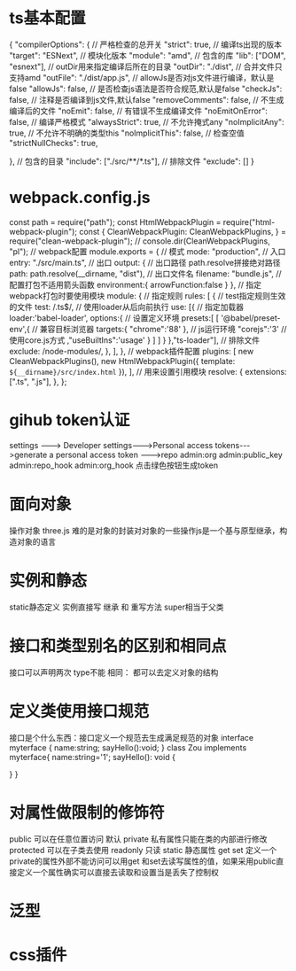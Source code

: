 # ts基本配置
{
  "compilerOptions": {
    // 严格检查的总开关
    "strict": true,
    // 编译ts出现的版本
    "target": "ESNext",
    // 模块化版本
    "module": "amd",
    // 包含的库
    "lib": ["DOM", "esnext"],
    // outDir用来指定编译后所在的目录
    "outDir": "./dist",
    //  合并文件只支持amd
    "outFile": "./dist/app.js",
    // allowJs是否对js文件进行编译，默认是false
    "allowJs": false,
    // 是否检查js语法是否符合规范,默认是false
    "checkJs": false,
    // 注释是否编译到js文件,默认false
    "removeComments": false,
    // 不生成编译后的文件
    "noEmit": false,
    // 有错误不生成编译文件
    "noEmitOnError": false,
    // 编译严格模式
    "alwaysStrict": true,
    // 不允许掩式any
    "noImplicitAny": true,
    // 不允许不明确的类型this
    "noImplicitThis": false,
    // 检查空值
    "strictNullChecks": true,
    
  },
  // 包含的目录
  "include": ["./src/**/*.ts"],
  // 排除文件
  "exclude": []
}
# webpack.config.js
const path = require("path");
const HtmlWebpackPlugin = require("html-webpack-plugin");
const {
  CleanWebpackPlugin: CleanWebpackPlugins,
} = require("clean-webpack-plugin");
// console.dir(CleanWebpackPlugins, "pl");
// webpack配置
module.exports = {
  // 模式
  mode: "production",
  // 入口
  entry: "./src/main.ts",
  // 出口
  output: {
    // 出口路径   path.resolve拼接绝对路径
    path: path.resolve(__dirname, "dist"),
    // 出口文件名
    filename: "bundle.js",
    // 配置打包不适用箭头函数
    environment:{
      arrowFunction:false
    }
  },
  // 指定webpack打包时要使用模块
  module: {
    // 指定规则
    rules: [
      {
        // test指定规则生效的文件
        test: /\.ts$/,
        // 使用loader从后向前执行
        use: [{
          // 指定加载器
          loader:'babel-loader',
          options:{
             // 设置定义环境
            presets:[
              [
                '@babel/preset-env',{
                  // 兼容目标浏览器
                  targets:{
                    "chrome":'88'
                  },
                  // js运行环境
                  "corejs":'3'
                  // 使用core.js方式
                  ,"useBuiltIns":'usage'
                }
              ]
            ]
          }
        },"ts-loader"],
        // 排除文件
        exclude: /node-modules/,
      },
    ],
  },
  // webpack插件配置
  plugins: [
    new CleanWebpackPlugins(),
    new HtmlWebpackPlugin({ template: `${__dirname}/src/index.html` }),
  ],
  // 用来设置引用模块
  resolve: {
    extensions: [".ts", ".js"],
  },
};



# gihub token认证
settings ---\> Developer settings---\>Personal access tokens---\>generate a personal access token ---\>repo admin:org admin:public_key admin:repo_hook admin:org_hook
点击绿色按钮生成token
    
# 面向对象
操作对象 three.js 难的是对象的封装对对象的一些操作js是一个基与原型继承，构造对象的语言
# 实例和静态
static静态定义 实例直接写
继承 和 重写方法 
super相当于父类

# 接口和类型别名的区别和相同点

接口可以声明两次 type不能
相同：
都可以去定义对象的结构
# 定义类使用接口规范
接口是个什么东西：接口定义一个规范去生成满足规范的对象
interface myterface {
  name:string;
  sayHello():void;
}
class Zou implements myterface{
  name:string='1';
  sayHello(): void {
    
  }
}
# 对属性做限制的修饰符
public 可以在任意位置访问 默认
private 私有属性只能在类的内部进行修改
protected 可以在子类去使用
readonly 只读
static 静态属性
get set 定义一个private的属性外部不能访问可以用get 和set去读写属性的值，如果采用public直接定义一个属性确实可以直接去读取和设置当是丢失了控制权
# 泛型
# css插件
